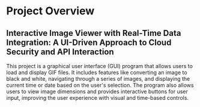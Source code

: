 # Project Overview
## Interactive Image Viewer with Real-Time Data Integration: A UI-Driven Approach to Cloud Security and API Interaction
This project is a graphical user interface (GUI) program that allows users to load and display GIF files.
It includes features like converting an image to black and white, navigating through a series of images, and displaying the current time or date based on the user's selection. 
The program also allows users to view image dimensions and provides interactive buttons for user input, improving the user experience with visual and time-based controls.
